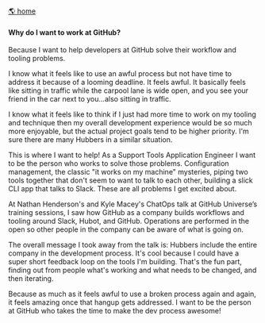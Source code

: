 [🌎 home](README.md)

#### Why do I want to work at GitHub?

Because I want to help developers at GitHub solve their workflow and tooling problems.

I know what it feels like to use an awful process but not have time to address it because of a looming deadline. It feels awful. It basically feels like sitting in traffic while the carpool lane is wide open, and you see your friend in the car next to you...also sitting in traffic.

 I know what it feels like to think if I just had more time to work on my tooling and technique then my overall development experience would be so much more enjoyable, but the actual project goals tend to be higher priority. I'm sure there are many Hubbers in a similar situation.

This is where I want to help! As a Support Tools Application Engineer I want to be the person who works to solve those problems. Configuration management, the classic "it works on my machine" mysteries, piping two tools together that don't seem to want to talk to each other, building a slick CLI app that talks to Slack. These are all problems I get excited about.

At Nathan Henderson's and Kyle Macey's ChatOps talk at GitHub Universe’s training sessions, I saw how GitHub as a company builds workflows and tooling around Slack, Hubot, and GitHub. Operations are performed in the open so other people in the company can be aware of what is going on.

The overall message I took away from the talk is: Hubbers include the entire company in the development process. It's cool because I could have a super short feedback loop on the tools I'm building. That's the fun part, finding out from people what's working and what needs to be changed, and then iterating.

Because as much as it feels awful to use a broken process again and again, it feels amazing once that hangup gets addressed. I want to be the person at GitHub who takes the time to make the dev process awesome!
